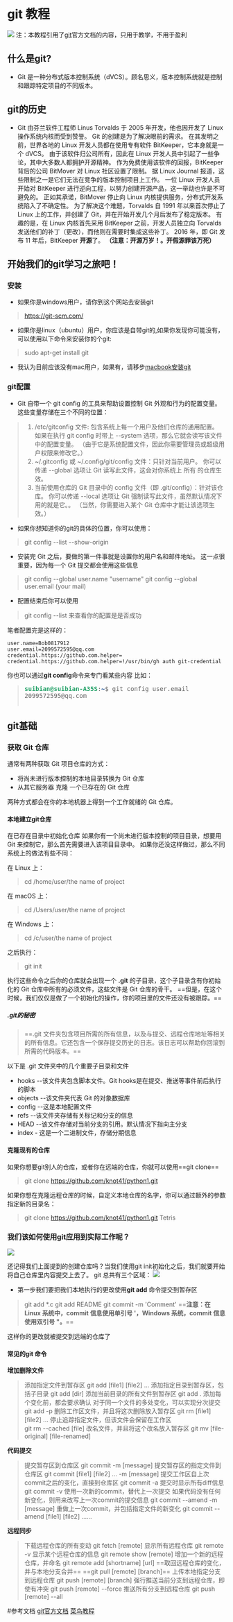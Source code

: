 # git 教程
![](https://git-scm.com/images/logo@2x.png)
注：本教程引用了[git](https://git-scm.com/)官方文档的内容，只用于教学，不用于盈利
## 什么是git?
+ Git 是一种分布式版本控制系统（dVCS）。顾名思义，版本控制系统就是控制和跟踪特定项目的不同版本。
## git的历史
+ Git 由芬兰软件工程师 Linus Torvalds 于 2005 年开发，他也因开发了 Linux 操作系统内核而受到赞誉。 Git 的创建是为了解决眼前的需求。 在其发明之前，世界各地的 Linux 开发人员都在使用专有软件 BitKeeper，它本身就是一个 dVCS。 由于该软件归公司所有，因此在 Linux 开发人员中引起了一些争论，其中大多数人都拥护开源精神。 作为免费使用该软件的回报，BitKeeper 背后的公司 BitMover 对 Linux 社区设置了限制。 据 Linux Journal 报道，这些限制之一是它们无法在竞争的版本控制项目上工作。 一位 Linux 开发人员开始对 BitKeeper 进行逆向工程，以努力创建开源产品，这一举动也许是不可避免的。 正如其承诺，BitMover 停止向 Linux 内核提供服务，分布式开发系统陷入了不确定性。 为了解决这个难题，Torvalds 自 1991 年以来首次停止了 Linux 上的工作，并创建了 Git，并在开始开发几个月后发布了稳定版本。 有趣的是，在 Linux 内核首先采用 BitKeeper 之前，开发人员独立向 Torvalds 发送他们的补丁（更改），而他则在需要时集成这些补丁。 2016 年，即 Git 发布 11 年后，BitKeeper **开源**了。
**（注意：开源万岁！。开假源罪该万死）**
## 开始我们的git学习之旅吧！
### 安装
+ 如果你是windows用户，请你到这个网站去安装git
> https://git-scm.com/
+ 如果你是linux（ubuntu）用户，你应该是自带git的,如果你发现你可能没有，可以使用以下命令来安装你的个git:
> sudo apt-get install git
+ 我认为目前应该没有mac用户，如果有，请移步[macbook安装git](https://www.atlassian.com/git/tutorials/install-git)
### git配置
+ Git 自带一个 git config 的工具来帮助设置控制 Git 外观和行为的配置变量。 这些变量存储在三个不同的位置：
>1. /etc/gitconfig 文件: 包含系统上每一个用户及他们仓库的通用配置。 如果在执行 git config 时带上 --system 选项，那么它就会读写该文件中的配置变量。 （由于它是系统配置文件，因此你需要管理员或超级用户权限来修改它。）
>2. ~/.gitconfig 或 ~/.config/git/config 文件：只针对当前用户。 你可以传递 --global 选项让 Git 读写此文件，这会对你系统上 所有 的仓库生效。
>3. 当前使用仓库的 Git 目录中的 config 文件（即 .git/config）：针对该仓库。 你可以传递 --local 选项让 Git 强制读写此文件，虽然默认情况下用的就是它。。 （当然，你需要进入某个 Git 仓库中才能让该选项生效。）
+ 如果你想知道你的git的具体的位置，你可以使用：
> git config --list --show-origin
+ 安装完 Git 之后，要做的第一件事就是设置你的用户名和邮件地址。 这一点很重要，因为每一个 Git 提交都会使用这些信息
>git config --global user.name "username"
>git config --global user.email (your mail)
+ 配置结束后你可以使用
>git config --list 
来查看你的配置是是否成功

笔者配置完是这样的：
```shell
user.name=Bob0817912
user.email=2099572595@qq.com
credential.https://github.com.helper=
credential.https://github.com.helper=!/usr/bin/gh auth git-credential

```
你也可以通过**git config**命令来专门看某些内容
比如：
><pre><font color="#26A269"><b>suibian@suibian-A35S</b></font>:<font color="#12488B"><b>~</b></font>$ git config user.email
>2099572595@qq.com
</pre>

## git基础
### 获取 Git 仓库
通常有两种获取 Git 项目仓库的方式：
* 将尚未进行版本控制的本地目录转换为 Git 仓库
* 从其它服务器 克隆 一个已存在的 Git 仓库

两种方式都会在你的本地机器上得到一个工作就绪的 Git 仓库。
#### 本地建立git仓库
在已存在目录中初始化仓库
如果你有一个尚未进行版本控制的项目目录，想要用 Git 来控制它，那么首先需要进入该项目目录中。 如果你还没这样做过，那么不同系统上的做法有些不同：

在 Linux 上：
> cd /home/user/the name of project

在 macOS 上：
>cd /Users/user/the name of project

在 Windows 上：
>cd /c/user/the name of project

之后执行：
>git init

执行这些命令之后你的仓库就会出现一个 **.git** 的子目录，这个子目录含有你初始化的 Git 仓库中所有的必须文件，这些文件是 Git 仓库的骨干。 ==但是，在这个时候，我们仅仅是做了一个初始化的操作，你的项目里的文件还没有被跟踪。==
##### .git的秘密
>==.git 文件夹包含项目所需的所有信息，以及与提交、远程仓库地址等相关的所有信息。它还包含一个保存提交历史的日志。该日志可以帮助你回滚到所需的代码版本。==

以下是 .git 文件夹中的几个重要子目录和文件
+ hooks  --该文件夹包含脚本文件。Git hooks是在提交、推送等事件前后执行的脚本
+ objects --该文件夹代表 Git 的对象数据库
+ config --这是本地配置文件
+ refs --该文件夹存储有关标记和分支的信息
+ HEAD --该文件存储对当前分支的引用。默认情况下指向主分支
+ index - 这是一个二进制文件，存储分期信息
#### 克隆现有的仓库
如果你想要git别人的仓库，或者你在远端的仓库，你就可以使用==git clone==
> git clone https://github.com/knot41/python1.git

如果你想在克隆远程仓库的时候，自定义本地仓库的名字，你可以通过额外的参数指定新的目录名：

> git clone https://github.com/knot41/python1.git Tetris

### 我们该如何使用git应用到实际工作呢？
![](https://techcommunity.microsoft.com/t5/image/serverpage/image-id/515744i1FBD444896ED1DAE/image-size/large?v=v2&px=999)

还记得我们上面提到的创建仓库吗？当我们使用git init初始化之后，我们就要开始将自己仓库里内容提交上去了。
git 总共有三个区域：
![](https://miro.medium.com/v2/resize:fit:1372/format:webp/1*diRLm1S5hkVoh5qeArND0Q.png)
+ 第一步我们要把我们本地执行的更改使用**git add** 命令提交到暂存区
> git add *.c
> git add README
> git commit -m 'Comment'
==**注意：在 Linux 系统中，commit 信息使用单引号 '，Windows 系统，commit 信息使用双引号 "。**==

这样你的更改就被提交到远端的仓库了
#### 常见的git 命令
**增加删除文件**
> 添加指定文件到暂存区
    git add [file1] [file2] ...
添加指定目录到暂存区，包括子目录
    git add [dir]
添加当前目录的所有文件到暂存区
    git add .
添加每个变化前，都会要求确认
对于同一个文件的多处变化，可以实现分次提交
    git add -p
删除工作区文件，并且将这次删除放入暂存区
    git rm [file1] [file2] ...
停止追踪指定文件，但该文件会保留在工作区    
    git rm --cached [file]
改名文件，并且将这个改名放入暂存区
    git mv [file-original] [file-renamed]

**代码提交**
> 提交暂存区到仓库区
git commit -m [message]
提交暂存区的指定文件到仓库区
git commit [file1] [file2] ... -m [message]
提交工作区自上次commit之后的变化，直接到仓库区
git commit -a
提交时显示所有diff信息
git commit -v
使用一次新的commit，替代上一次提交
如果代码没有任何新变化，则用来改写上一次commit的提交信息
git commit --amend -m [message]
重做上一次commit，并包括指定文件的新变化
git commit --amend [file1] [file2] ……

**远程同步**
>下载远程仓库的所有变动
git fetch [remote]
显示所有远程仓库
git remote -v
显示某个远程仓库的信息
git remote show [remote]
增加一个新的远程仓库，并命名
git remote add [shortname] [url]
==取回远程仓库的变化，并与本地分支合并==
==git pull [remote] [branch]==
上传本地指定分支到远程仓库
git push [remote] [branch]
强行推送当前分支到远程仓库，即使有冲突
git push [remote] --force
推送所有分支到远程仓库
git push [remote] --all

#参考文档
[git官方文档](https://git-scm.com/)
[菜鸟教程](https://www.runoob.com/git/git-tutorial.html)